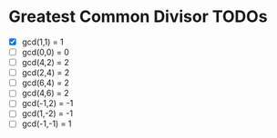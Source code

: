 # Greatest Common Divisor TODOs

- [x] gcd(1,1) = 1
- [ ] gcd(0,0) = 0
- [ ] gcd(4,2) = 2
- [ ] gcd(2,4) = 2
- [ ] gcd(6,4) = 2
- [ ] gcd(4,6) = 2
- [ ] gcd(-1,2) = -1
- [ ] gcd(1,-2) = -1
- [ ] gcd(-1,-1) = 1